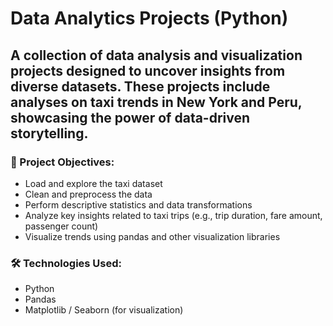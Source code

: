 # Data Analytics Projects (Python)

## A collection of data analysis and visualization projects designed to uncover insights from diverse datasets. These projects include analyses on taxi trends in New York and Peru, showcasing the power of data-driven storytelling.

### 📌 Project Objectives:
- Load and explore the taxi dataset
- Clean and preprocess the data
- Perform descriptive statistics and data transformations
- Analyze key insights related to taxi trips (e.g., trip duration, fare amount, passenger count)
- Visualize trends using pandas and other visualization libraries

### 🛠️ Technologies Used:
- Python
- Pandas
- Matplotlib / Seaborn (for visualization)

